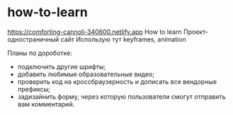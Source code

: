 # how-to-learn
https://comforting-cannoli-340600.netlify.app
How to learn
Проект-одностраничный сайт
Использую тут keyframes, animation

Планы по дороботке:
- подключить другие шрифты;
- добавить любимые образовательные видео;
- проверить код на кроссбраузерность и дописать все вендорные префиксы;
- задизайнить форму, через которую пользователи смогут отправить вам комментарий.
